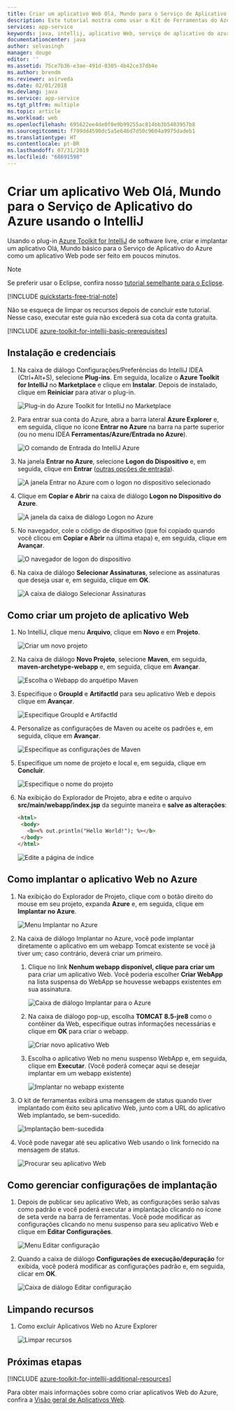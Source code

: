 ```yaml
---
title: Criar um aplicativo Web Olá, Mundo para o Serviço de Aplicativo do Azure usando o IntelliJ
description: Este tutorial mostra como usar o Kit de Ferramentas do Azure para IntelliJ para criar um aplicativo Web Hello World para o Azure.
services: app-service
keywords: java, intellij, aplicativo Web, serviço de aplicativo do azure, olá, mundo, início rápido
documentationcenter: java
author: selvasingh
manager: douge
editor: ''
ms.assetid: 75ce7b36-e3ae-491d-8305-4b42ce37db4e
ms.author: brendm
ms.reviewer: asirveda
ms.date: 02/01/2018
ms.devlang: java
ms.service: app-service
ms.tgt_pltfrm: multiple
ms.topic: article
ms.workload: web
ms.openlocfilehash: 695622ee4de0f0e9b99255ac814bb3b5403957b8
ms.sourcegitcommit: f799dd4590dc5a5e646d7d50c9604a9975dadeb1
ms.translationtype: HT
ms.contentlocale: pt-BR
ms.lasthandoff: 07/31/2019
ms.locfileid: "68691598"
---
```

# <a name="create-a-hello-world-web-app-for-azure-app-service-using-intellij"></a>Criar um aplicativo Web Olá, Mundo para o Serviço de Aplicativo do Azure usando o IntelliJ

Usando o plug-in [Azure Toolkit for IntelliJ](https://plugins.jetbrains.com/plugin/8053) de software livre, criar e implantar um aplicativo Olá, Mundo básico para o Serviço de Aplicativo do Azure como um aplicativo Web pode ser feito em poucos minutos.

> [!NOTE]
>
> Se preferir usar o Eclipse, confira nosso [tutorial semelhante para o Eclipse][eclipse-hello-world].
>
>[!INCLUDE [quickstarts-free-trial-note](../includes/quickstarts-free-trial-note.md)]
>
> Não se esqueça de limpar os recursos depois de concluir este tutorial. Nesse caso, executar este guia não excederá sua cota da conta gratuita.
>

[!INCLUDE [azure-toolkit-for-intellij-basic-prerequisites](../includes/azure-toolkit-for-intellij-basic-prerequisites.md)]

## <a name="installation-and-sign-in"></a>Instalação e credenciais

1. Na caixa de diálogo Configurações/Preferências do IntelliJ IDEA (Ctrl+Alt+S), selecione **Plug-ins**. Em seguida, localize o **Azure Toolkit for IntelliJ** no **Marketplace** e clique em **Instalar**. Depois de instalado, clique em **Reiniciar** para ativar o plug-in. 

   ![Plug-in do Azure Toolkit for IntelliJ no Marketplace][marketplace]

2. Para entrar sua conta do Azure, abra a barra lateral **Azure Explorer** e, em seguida, clique no ícone **Entrar no Azure** na barra na parte superior (ou no menu IDEA **Ferramentas/Azure/Entrada no Azure**).

   ![O comando de Entrada do IntelliJ Azure][I01]

3. Na janela **Entrar no Azure**, selecione **Logon do Dispositivo** e, em seguida, clique em **Entrar** ([outras opções de entrada](azure-toolkit-for-intellij-sign-in-instructions.md)).

   ![A janela Entrar no Azure com o logon no dispositivo selecionado][I02]

4. Clique em **Copiar e Abrir** na caixa de diálogo **Logon no Dispositivo do Azure**.

   ![A janela da caixa de diálogo Logon no Azure][I03]

5. No navegador, cole o código de dispositivo (que foi copiado quando você clicou em **Copiar e Abrir** na última etapa) e, em seguida, clique em **Avançar**.

   ![O navegador de logon do dispositivo][I04]

6. Na caixa de diálogo **Selecionar Assinaturas**, selecione as assinaturas que deseja usar e, em seguida, clique em **OK**.

   ![A caixa de diálogo Selecionar Assinaturas][I05]

## <a name="creating-web-app-project"></a>Como criar um projeto de aplicativo Web

1. No IntelliJ, clique menu **Arquivo**, clique em **Novo** e em **Projeto**.

   ![Criar um novo projeto][file-new-project]

2. Na caixa de diálogo **Novo Projeto**, selecione **Maven**, em seguida, **maven-archetype-webapp** e, em seguida, clique em **Avançar**.

   ![Escolha o Webapp do arquétipo Maven][maven-archetype-webapp]

3. Especifique o **GroupId** e **ArtifactId** para seu aplicativo Web e depois clique em **Avançar**.

   ![Especifique GroupId e ArtifactId][groupid-and-artifactid]

4. Personalize as configurações de Maven ou aceite os padrões e, em seguida, clique em **Avançar**.

   ![Especifique as configurações de Maven][maven-options]

5. Especifique um nome de projeto e local e, em seguida, clique em **Concluir**.

   ![Especifique o nome do projeto][project-name]

6. Na exibição do Explorador de Projeto, abra e edite o arquivo **src/main/webapp/index.jsp** da seguinte maneira e **salve as alterações**:

   ```html
   <html>
    <body>
      <b><% out.println("Hello World!"); %></b>
    </body>
   </html>
   ```

   ![Edite a página de índice][edit-index-page]

## <a name="deploying-web-app-to-azure"></a>Como implantar o aplicativo Web no Azure

1. Na exibição do Explorador de Projeto, clique com o botão direito do mouse em seu projeto, expanda **Azure** e, em seguida, clique em **Implantar no Azure**.

   ![Menu Implantar no Azure][deploy-to-azure-menu]

1. Na caixa de diálogo Implantar no Azure, você pode implantar diretamente o aplicativo em um webapp Tomcat existente se você já tiver um; caso contrário, deverá criar um primeiro.
   1. Clique no link **Nenhum webapp disponível, clique para criar um** para criar um aplicativo Web. Você poderia escolher **Criar WebApp** na lista suspensa do WebApp se houvesse webapps existentes em sua assinatura.

      ![Caixa de diálogo Implantar para o Azure][deploy-to-azure-dialog]

   1. Na caixa de diálogo pop-up, escolha **TOMCAT 8.5-jre8** como o contêiner da Web, especifique outras informações necessárias e clique em **OK** para criar o webapp.

      ![Criar novo aplicativo Web][create-new-web-app-dialog]

   1. Escolha o aplicativo Web no menu suspenso WebApp e, em seguida, clique em **Executar**. (Você poderá começar aqui se desejar implantar em um webapp existente)

      ![Implantar no webapp existente][deploy-to-existing-webapp]

1. O kit de ferramentas exibirá uma mensagem de status quando tiver implantado com êxito seu aplicativo Web, junto com a URL do aplicativo Web implantado, se bem-sucedido.

   ![Implantação bem-sucedida][successfully-deployed]

1. Você pode navegar até seu aplicativo Web usando o link fornecido na mensagem de status.

   ![Procurar seu aplicativo Web][browse-web-app]

## <a name="managing-deploy-configurations"></a>Como gerenciar configurações de implantação

1. Depois de publicar seu aplicativo Web, as configurações serão salvas como padrão e você poderá executar a implantação clicando no ícone de seta verde na barra de ferramentas. Você pode modificar as configurações clicando no menu suspenso para seu aplicativo Web e clique em **Editar Configurações**.

   ![Menu Editar configuração][edit-configuration-menu]

1. Quando a caixa de diálogo **Configurações de execução/depuração** for exibida, você poderá modificar as configurações padrão e, em seguida, clicar em **OK**.

   ![Caixa de diálogo Editar configuração][edit-configuration-dialog]

## <a name="cleaning-up-resources"></a>Limpando recursos

1. Como excluir Aplicativos Web no Azure Explorer

     ![Limpar recursos][clean-resources]

## <a name="next-steps"></a>Próximas etapas

[!INCLUDE [azure-toolkit-for-intellij-additional-resources](../includes/azure-toolkit-for-intellij-additional-resources.md)]

Para obter mais informações sobre como criar aplicativos Web do Azure, confira a [Visão geral de Aplicativos Web].

<!-- URL List -->

[Azure Toolkit for IntelliJ]: azure-toolkit-for-intellij.md
[Azure Toolkit for Eclipse]: ../eclipse/azure-toolkit-for-eclipse.md
[eclipse-hello-world]: ../eclipse/azure-toolkit-for-eclipse-create-hello-world-web-app.md
[Visão geral de Aplicativos Web]: /azure/app-service/app-service-web-overview
[Apache Tomcat]: http://tomcat.apache.org/
[Jetty]: http://www.eclipse.org/jetty/
[Legacy Version]: azure-toolkit-for-intellij-create-hello-world-web-app-legacy-version.md
[intelliJ-sign-in-instructions]: azure-toolkit-for-intellij-sign-in-instructions.md

<!-- IMG List -->
[marketplace]:./media/azure-toolkit-for-intellij-create-hello-world-web-app/marketplace.png
[file-new-project]: ./media/azure-toolkit-for-intellij-create-hello-world-web-app/file-new-project.png
[maven-archetype-webapp]: ./media/azure-toolkit-for-intellij-create-hello-world-web-app/maven-archetype-webapp.png
[groupid-and-artifactid]: ./media/azure-toolkit-for-intellij-create-hello-world-web-app/groupid-and-artifactid.png
[maven-options]: ./media/azure-toolkit-for-intellij-create-hello-world-web-app/maven-options.png
[project-name]: ./media/azure-toolkit-for-intellij-create-hello-world-web-app/project-name.png
[open-index-page]: ./media/azure-toolkit-for-intellij-create-hello-world-web-app/open-index-page.png
[edit-index-page]: ./media/azure-toolkit-for-intellij-create-hello-world-web-app/edit-index-page.png
[deploy-to-azure-menu]: ./media/azure-toolkit-for-intellij-create-hello-world-web-app/run-on-web-app-menu.png
[deploy-to-azure-dialog]: ./media/azure-toolkit-for-intellij-create-hello-world-web-app/run-on-web-app-dialog.png
[deploy-to-existing-webapp]: ./media/azure-toolkit-for-intellij-create-hello-world-web-app/deploy-to-existing-webapp.png
[create-new-web-app-dialog]: ./media/azure-toolkit-for-intellij-create-hello-world-web-app/create-new-web-app-dialog.png
[successfully-deployed]: ./media/azure-toolkit-for-intellij-create-hello-world-web-app/successfully-deployed.png
[browse-web-app]: ./media/azure-toolkit-for-intellij-create-hello-world-web-app/browse-web-app.png
[edit-configuration-menu]: ./media/azure-toolkit-for-intellij-create-hello-world-web-app/edit-configuration-menu.png
[edit-configuration-dialog]: ./media/azure-toolkit-for-intellij-create-hello-world-web-app/edit-configuration-dialog.png
[clean-resources]: ./media/azure-toolkit-for-intellij-create-hello-world-web-app/clean-resource.png
[I01]: media/azure-toolkit-for-intellij-sign-in-instructions/I01.png
[I02]: media/azure-toolkit-for-intellij-sign-in-instructions/I02.png
[I03]: media/azure-toolkit-for-intellij-sign-in-instructions/I03.png
[I04]: media/azure-toolkit-for-intellij-sign-in-instructions/I04.png
[I05]: media/azure-toolkit-for-intellij-sign-in-instructions/I05.png
